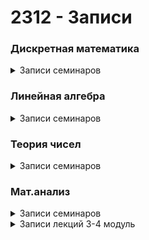 # 2312 - Записи
<h3>Дискретная математика</h3>
  <details><summary>Записи семинаров</summary>
  <li><a href="https://disk.yandex.ru/i/-c3EjmIsdRua9Q">17 Семинар (31.01.2024)</a></li>
  </details>
<h3>Линейная алгебра</h3>
  <details><summary>Записи семинаров</summary>
  
  </details>
<h3>Теория чисел</h3>
  <details><summary>Записи семинаров</summary>
  
  </details>
<h3>Мат.анализ</h3>
  <details><summary>Записи семинаров</summary>
  
  </details>
  <details><summary>Записи лекций 3-4 модуль</summary>
  
  </details>
